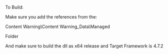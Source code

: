 To Build:

Make sure you add the references from the:

Content Warning\Content Warning_Data\Managed

Folder


And make sure to build the dll as x64 release and Target Framework is 4.7.2
